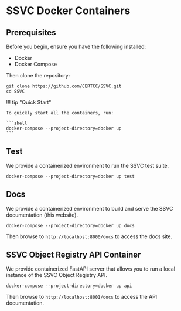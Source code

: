# SSVC Docker Containers

## Prerequisites

Before you begin, ensure you have the following installed:

- Docker
- Docker Compose

Then clone the repository:

```shell
git clone https://github.com/CERTCC/SSVC.git
cd SSVC
```

!!! tip "Quick Start"

    To quickly start all the containers, run:

    ```shell
    docker-compose --project-directory=docker up
    ```

## Test

We provide a containerized environment to run the SSVC test suite.

```shell
docker-compose --project-directory=docker up test
```

## Docs

We provide a containerized environment to build and serve the SSVC documentation (this website).

```shell
docker-compose --project-directory=docker up docs
```

Then browse to `http://localhost:8000/docs` to access the docs site.

## SSVC Object Registry API Container

We provide containerized FastAPI server that allows you to run a local instance
of the SSVC Object Registry API.

```shell
docker-compose --project-directory=docker up api
```

Then browse to `http://localhost:8001/docs` to access the API documentation.

